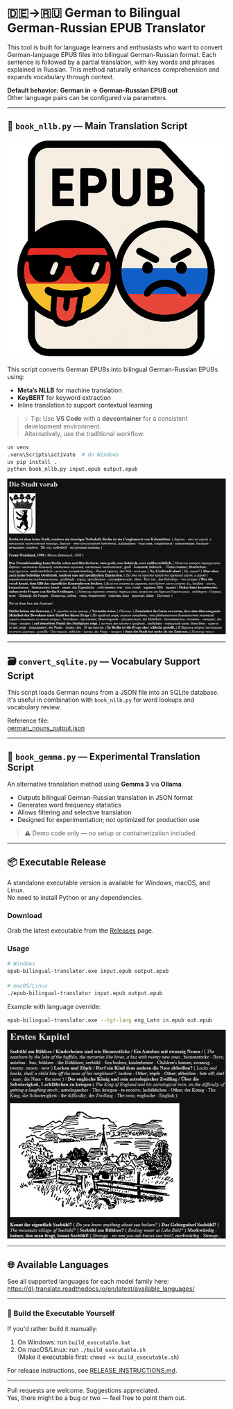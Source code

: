 # 🇩🇪→🇷🇺 German to Bilingual German-Russian EPUB Translator

This tool is built for language learners and enthusiasts who want to convert German-language EPUB files into bilingual German-Russian format. Each sentence is followed by a partial translation, with key words and phrases explained in Russian. This method naturally enhances comprehension and expands vocabulary through context.

**Default behavior:** **German in → German-Russian EPUB out**  
Other language pairs can be configured via parameters.

---

## 📘 `book_nllb.py` — Main Translation Script

![epub-bilingual-penetration banner](banner.png)

This script converts German EPUBs into bilingual German-Russian EPUBs using:

- **Meta’s NLLB** for machine translation  
- **KeyBERT** for keyword extraction  
- Inline translation to support contextual learning

> 💡 Tip: Use **VS Code** with a **devcontainer** for a consistent development environment.  
> Alternatively, use the traditional workflow:

```bash
uv venv
.venv\Scripts\activate  # On Windows
uv pip install .
python book_nllb.py input.epub output.epub
```

![Sample output of book_nllb.py](sample1.png)

---

## 🗃️ `convert_sqlite.py` — Vocabulary Support Script

This script loads German nouns from a JSON file into an SQLite database.  
It's useful in combination with `book_nllb.py` for word lookups and vocabulary review.

Reference file:  
[german_nouns_output.json](https://github.com/Hanttone/der-die-das-game/blob/master/data/german_nouns_output.json)

---

## 🤖 `book_gemma.py` — Experimental Translation Script

An alternative translation method using **Gemma 3** via **Ollama**.

- Outputs bilingual German-Russian translation in JSON format
- Generates word frequency statistics
- Allows filtering and selective translation
- Designed for experimentation; not optimized for production use

> ⚠️ Demo code only — no setup or containerization included.

---

## 📦 Executable Release

A standalone executable version is available for Windows, macOS, and Linux.  
No need to install Python or any dependencies.

### Download

Grab the latest executable from the [Releases](https://github.com/konyshevgmbh/epub-bilingual-penetration/releases) page.

### Usage

```bash
# Windows
epub-bilingual-translator.exe input.epub output.epub

# macOS/Linux
./epub-bilingual-translator input.epub output.epub
```

Example with language override:

```bash
epub-bilingual-translator.exe --tgt-lang eng_Latn in.epub out.epub
```

![Sample output of book_nllb.py](sample2.png)

---

## 🌐 Available Languages

See all supported languages for each model family here:  
https://dl-translate.readthedocs.io/en/latest/available_languages/

---

### 🔧 Build the Executable Yourself

If you'd rather build it manually:

1. On Windows: run `build_executable.bat`  
2. On macOS/Linux: run `./build_executable.sh`  
   (Make it executable first: `chmod +x build_executable.sh`)

For release instructions, see [RELEASE_INSTRUCTIONS.md](RELEASE_INSTRUCTIONS.md).

---

Pull requests are welcome. Suggestions appreciated.  
Yes, there might be a bug or two — feel free to point them out.

